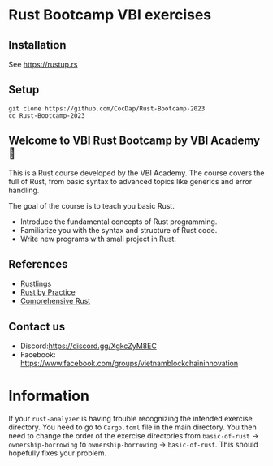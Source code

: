 # Rust Bootcamp VBI exercises

## Installation

See https://rustup.rs

## Setup

```
git clone https://github.com/CocDap/Rust-Bootcamp-2023
cd Rust-Bootcamp-2023
```
## Welcome to VBI Rust Bootcamp by VBI Academy  🦀 

This is a Rust course developed by the VBI Academy. The course covers the full of Rust, from basic syntax to advanced topics like generics and error handling. 

The goal of the course is to teach you basic Rust. 

+ Introduce the fundamental concepts of Rust programming.
+ Familiarize you with the syntax and structure of Rust code.
+ Write new programs with small project in Rust.

## References
+ [Rustlings](https://github.com/rust-lang/rustlings)
+ [Rust by Practice](https://practice.rs/why-exercise.html)
+ [Comprehensive Rust](https://google.github.io/comprehensive-rust/exercises/concurrency/morning.html)

## Contact us
+ Discord:https://discord.gg/XgkcZyM8EC
+ Facebook: https://www.facebook.com/groups/vietnamblockchaininnovation

# Information

If your `rust-analyzer` is having trouble recognizing the intended exercise directory. You need to go to `Cargo.toml` file in the main directory. You then need to change the order of the exercise directories from `basic-of-rust` -> `ownership-borrowing` to `ownership-borrowing` -> `basic-of-rust`. This should hopefully fixes your problem.